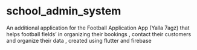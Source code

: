 # school_admin_system

An additional application for the Football Application App (Yalla 7agz) that helps football fields’ in organizing their bookings , contact their customers and organize their data , created using flutter and firebase
